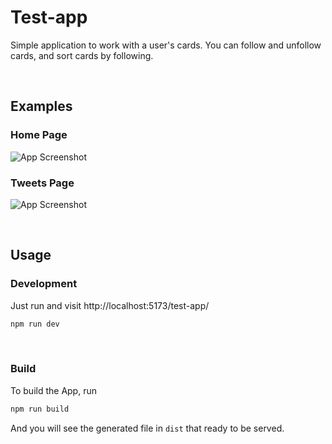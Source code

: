 # Test-app

Simple application to work with a user's cards. You can follow and unfollow cards, and sort cards by following.

<br>

## Examples

### Home Page

![App Screenshot](https://i.ibb.co/Gk7Pss6/testApp.jpg)

### Tweets Page

![App Screenshot](https://i.ibb.co/PhLypnY/testApp1.jpg)

<br>

## Usage

### Development

Just run and visit http://localhost:5173/test-app/

```bash
npm run dev
```

<br>

### Build

To build the App, run

```bash
npm run build
```

And you will see the generated file in `dist` that ready to be served.
